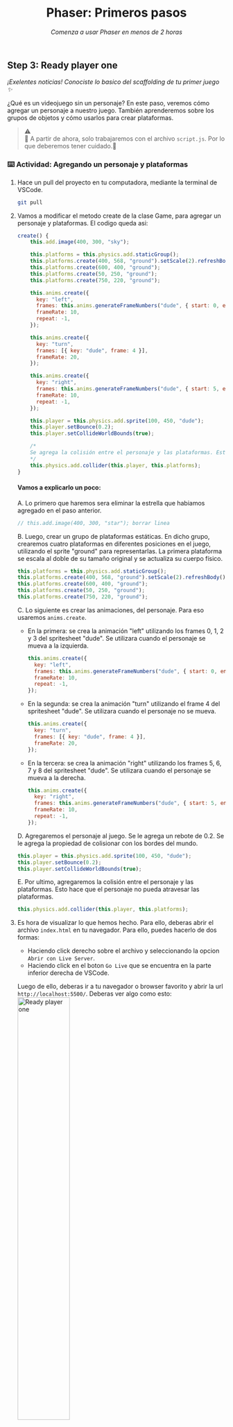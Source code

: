 <header>

# Phaser: Primeros pasos

_Comenza a usar Phaser en menos de 2 horas_

</header>

## Step 3: Ready player one

_¡Exelentes noticias! Conociste lo basico del scaffolding de tu primer juego :sparkles:_

¿Qué es un videojuego sin un personaje? En este paso, veremos cómo agregar un personaje a nuestro juego. También aprenderemos sobre los grupos de objetos y cómo usarlos para crear plataformas.

> :warning: <br> 🚨 A partir de ahora, solo trabajaremos con el archivo `script.js`. Por lo que deberemos tener cuidado.🚨

### :keyboard: Actividad: Agregando un personaje y plataformas

1.  Hace un pull del proyecto en tu computadora, mediante la terminal de VSCode.

    ```bash
    git pull
    ```

1.  Vamos a modificar el metodo create de la clase Game, para agregar un personaje y plataformas. El codigo queda asi:

    ```js
    create() {
        this.add.image(400, 300, "sky");

        this.platforms = this.physics.add.staticGroup();
        this.platforms.create(400, 568, "ground").setScale(2).refreshBody();
        this.platforms.create(600, 400, "ground");
        this.platforms.create(50, 250, "ground");
        this.platforms.create(750, 220, "ground");

        this.anims.create({
          key: "left",
          frames: this.anims.generateFrameNumbers("dude", { start: 0, end: 3 }),
          frameRate: 10,
          repeat: -1,
        });

        this.anims.create({
          key: "turn",
          frames: [{ key: "dude", frame: 4 }],
          frameRate: 20,
        });

        this.anims.create({
          key: "right",
          frames: this.anims.generateFrameNumbers("dude", { start: 5, end: 8 }),
          frameRate: 10,
          repeat: -1,
        });

        this.player = this.physics.add.sprite(100, 450, "dude");
        this.player.setBounce(0.2);
        this.player.setCollideWorldBounds(true);

        /*
        Se agrega la colisión entre el personaje y las plataformas. Esto hace que el personaje no pueda atravesar las plataformas.
        */
        this.physics.add.collider(this.player, this.platforms);
    }
    ```

    #### Vamos a explicarlo un poco:

    A. Lo primero que haremos sera eliminar la estrella que habiamos agregado en el paso anterior.

    ```js
    // this.add.image(400, 300, "star"); borrar linea
    ```

    B. Luego, crear un grupo de plataformas estáticas. En dicho grupo, crearemos cuatro plataformas en diferentes posiciones en el juego, utilizando el sprite "ground" para representarlas. La primera plataforma se escala al doble de su tamaño original y se actualiza su cuerpo físico.

    ```js
    this.platforms = this.physics.add.staticGroup();
    this.platforms.create(400, 568, "ground").setScale(2).refreshBody();
    this.platforms.create(600, 400, "ground");
    this.platforms.create(50, 250, "ground");
    this.platforms.create(750, 220, "ground");
    ```

    C. Lo siguiente es crear las animaciones, del personaje. Para eso usaremos `anims.create`.

    - En la primera: se crea la animación "left" utilizando los frames 0, 1, 2 y 3 del spritesheet "dude". Se utilizara cuando el personaje se mueva a la izquierda.

      ```js
      this.anims.create({
        key: "left",
        frames: this.anims.generateFrameNumbers("dude", { start: 0, end: 3 }),
        frameRate: 10,
        repeat: -1,
      });
      ```

    - En la segunda: se crea la animación "turn" utilizando el frame 4 del spritesheet "dude". Se utilizara cuando el personaje no se mueva.

      ```js
      this.anims.create({
        key: "turn",
        frames: [{ key: "dude", frame: 4 }],
        frameRate: 20,
      });
      ```

    - En la tercera: se crea la animación "right" utilizando los frames 5, 6, 7 y 8 del spritesheet "dude". Se utilizara cuando el personaje se mueva a la derecha.

      ```js
      this.anims.create({
        key: "right",
        frames: this.anims.generateFrameNumbers("dude", { start: 5, end: 8 }),
        frameRate: 10,
        repeat: -1,
      });
      ```

    D. Agregaremos el personaje al juego. Se le agrega un rebote de 0.2. Se le agrega la propiedad de colisionar con los bordes del mundo.

    ```js
    this.player = this.physics.add.sprite(100, 450, "dude");
    this.player.setBounce(0.2);
    this.player.setCollideWorldBounds(true);
    ```

    E. Por ultimo, agregaremos la colisión entre el personaje y las plataformas. Esto hace que el personaje no pueda atravesar las plataformas.

    ```js
    this.physics.add.collider(this.player, this.platforms);
    ```

1.  Es hora de visualizar lo que hemos hecho. Para ello, deberas abrir el archivo `index.html` en tu navegador. Para ello, puedes hacerlo de dos formas:

    - Haciendo click derecho sobre el archivo y seleccionando la opcion `Abrir con Live Server`.
    - Haciendo click en el boton `Go Live` que se encuentra en la parte inferior derecha de VSCode.

    Luego de ello, deberas ir a tu navegador o browser favorito y abrir la url `http://localhost:5500/`. Deberas ver algo como esto:
    <img src="../../videos/ready-player-one-demo.gif" width="50%" alt="Ready player one" />

1.  Por favor, realiza un commit con los cambios realizados y sube los cambios a tu repositorio remoto con los siguientes comandos, ejecutalos en la Terminal de VSCode.

    ```bash
    git add .
    git commit -m "commit player"
    git push
    ```

1.  Espera unos 20 segundos y luego actualiza esta página (desde la que estás siguiendo las instrucciones). [GitHub Actions](https://docs.github.com/es/actions) se actualizará automáticamente al siguiente paso.

<footer>

---

Get help: [TBD-support](TBD-support-link) &bull; [Review the GitHub status page](https://www.githubstatus.com/)

&copy; 2023 [fdegiovanni](https://github.com/fdegiovanni) &bull; [Code of Conduct](https://www.contributor-covenant.org/version/2/1/code_of_conduct/code_of_conduct.md) &bull; [MIT License](https://gh.io/mit)

</footer>
